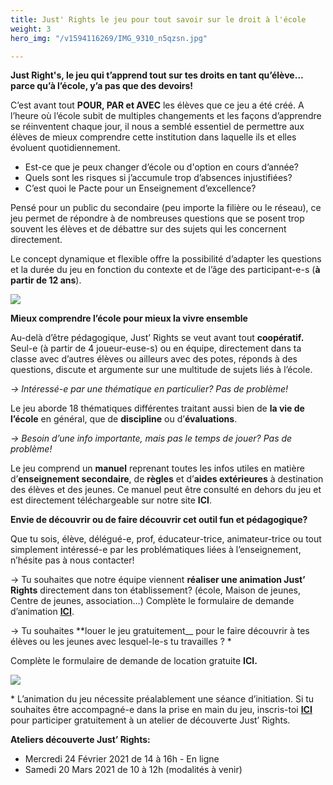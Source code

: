 ```yaml
---
title: Just' Rights le jeu pour tout savoir sur le droit à l'école
weight: 3
hero_img: "/v1594116269/IMG_9310_n5qzsn.jpg"

---
```

**Just Right's, le jeu qui t’apprend tout sur tes droits en tant qu’élève… parce qu’à l’école, y’a pas que des devoirs!**

C’est avant tout **POUR, PAR et AVEC** les élèves que ce jeu a été créé. A l’heure où l’école subit de multiples changements et les façons d’apprendre se réinventent chaque jour, il nous a semblé essentiel de permettre aux élèves de mieux comprendre cette institution dans laquelle ils et elles évoluent quotidiennement.

* Est-ce que je peux changer d’école ou d'option en cours d’année?
* Quels sont les risques si j’accumule trop d’absences injustifiées?
* C’est quoi le Pacte pour un Enseignement d’excellence?

Pensé pour un public du secondaire (peu importe la filière ou le réseau), ce jeu permet de répondre à de nombreuses questions que se posent trop souvent les élèves et de débattre sur des sujets qui les concernent directement.

Le concept dynamique et flexible offre la possibilité d’adapter les questions et la durée du jeu en fonction du contexte et de l’âge des participant-e-s (**à partir de 12 ans**).

![](https://res.cloudinary.com/cefasbl/image/upload/c_limit,dpr_auto,q_70,w_740,f_auto/v1610467970/Just_Rights_Visuel_muia1c.jpg)

**Mieux comprendre l’école pour mieux la vivre ensemble**

Au-delà d’être pédagogique, Just’ Rights se veut avant tout **coopératif.** Seul-e (à partir de 4 joueur-euse-s) ou en équipe, directement dans ta classe avec d’autres élèves ou ailleurs avec des potes, réponds à des questions, discute et argumente sur une multitude de sujets liés à l’école.

_→ Intéressé-e par une thématique en particulier? Pas de problème!_

Le jeu aborde 18 thématiques différentes traitant aussi bien de **la vie de l’école** en général, que de **discipline** ou d’**évaluations**.

_→ Besoin d’une info importante, mais pas le temps de jouer? Pas de problème!_

Le jeu comprend un **manuel** reprenant toutes les infos utiles en matière d’**enseignement secondaire**, de **règles** et d’**aides extérieures** à destination des élèves et des jeunes. Ce manuel peut être consulté en dehors du jeu et est directement téléchargeable sur notre site **ICI**.

**Envie de découvrir ou de faire découvrir cet outil fun et pédagogique?**

Que tu sois, élève, délégué-e, prof, éducateur-trice, animateur-trice ou tout simplement intéressé-e par les problématiques liées à l’enseignement, n’hésite pas à nous contacter!

→ Tu souhaites que notre équipe viennent **réaliser une animation Just’ Rights** directement dans ton établissement? (école, Maison de jeunes, Centre de jeunes, association…) Complète le formulaire de demande d’animation [**ICI**](/contact).

→ Tu souhaites **louer le jeu gratuitement__ pour le faire découvrir à tes élèves ou les jeunes avec lesquel-le-s tu travailles ? *

Complète le formulaire de demande de location gratuite **ICI.**

![](https://res.cloudinary.com/cefasbl/image/upload/c_limit,dpr_auto,q_70,w_740,f_auto/v1610469021/visuel_site_c6uejh.jpg)

\* L’animation du jeu nécessite préalablement une séance d’initiation. Si tu souhaites être accompagné-e dans la prise en main du jeu, inscris-toi [**ICI**](https://forms.gle/5vPP7yTRg4Se3sea6) pour participer gratuitement à un atelier de découverte Just’ Rights.

**Ateliers découverte Just’ Rights:**

* Mercredi 24 Février 2021 de 14 à 16h - En ligne
* Samedi 20 Mars 2021 de 10 à 12h (modalités à venir)